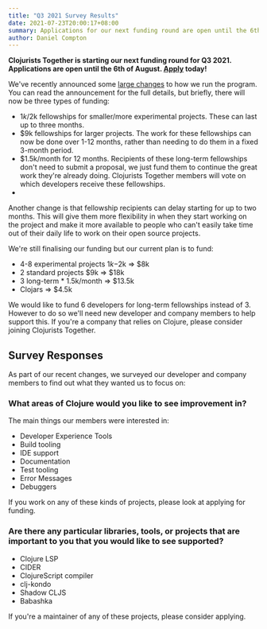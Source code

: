```yaml
---
title: "Q3 2021 Survey Results"
date: 2021-07-23T20:00:17+08:00
summary: Applications for our next funding round are open until the 6th of August.
author: Daniel Compton
---
```


**Clojurists Together is starting our next funding round for Q3 2021. Applications are open until the 6th of August. [Apply](/open-source/) today!**

We've recently announced some [large changes](/news/the-next-phase-of-clojurists-together/) to how we run the program. You can read the announcement for the full details, but briefly, there will now be three types of funding:

* $1k/$2k fellowships for smaller/more experimental projects. These can last up to three months.
* $9k fellowships for larger projects. The work for these fellowships can now be done over 1-12 months, rather than needing to do them in a fixed 3-month period.
* $1.5k/month for 12 months. Recipients of these long-term fellowships don't need to submit a proposal, we just fund them to continue the great work they're already doing. Clojurists Together members will vote on which developers receive these fellowships.
* 
Another change is that fellowship recipients can delay starting for up to two months. This will give them more flexibility in when they start working on the project and make it more available to people who can't easily take time out of their daily life to work on their open source projects.

We're still finalising our funding but our current plan is to fund:

* 4-8 experimental projects $1k-$2k => $8k
* 2 standard projects $9k => $18k
* 3 long-term * 1.5k/month => $13.5k
* Clojars => $4.5k

We would like to fund 6 developers for long-term fellowships instead of 3. However to do so we'll need new developer and company members to help support this. If you're a company that relies on Clojure, please consider joining Clojurists Together.

## Survey Responses

As part of our recent changes, we surveyed our developer and company members to find out what they wanted us to focus on:

### What areas of Clojure would you like to see improvement in?

The main things our members were interested in:

- Developer Experience Tools
- Build tooling
- IDE support
- Documentation
- Test tooling
- Error Messages
- Debuggers

If you work on any of these kinds of projects, please look at applying for funding.

### Are there any particular libraries, tools, or projects that are important to you that you would like to see supported?

- Clojure LSP
- CIDER
- ClojureScript compiler
- clj-kondo
- Shadow CLJS
- Babashka

If you're a maintainer of any of these projects, please consider applying.

